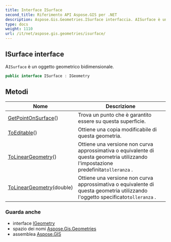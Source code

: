 ```yaml
---
title: Interface ISurface
second_title: Riferimento API Aspose.GIS per .NET
description: Aspose.Gis.Geometries.ISurface interfaccia. AISurface è un oggetto geometrico bidimensionale.
type: docs
weight: 1110
url: /it/net/aspose.gis.geometries/isurface/
---
```

## ISurface interface

A`ISurface` è un oggetto geometrico bidimensionale.

```csharp
public interface ISurface : IGeometry
```

## Metodi

| Nome | Descrizione |
| --- | --- |
| [GetPointOnSurface](../../aspose.gis.geometries/isurface/getpointonsurface/)() | Trova un punto che è garantito essere su questa superficie. |
| [ToEditable](../../aspose.gis.geometries/isurface/toeditable/)() | Ottiene una copia modificabile di questa geometria. |
| [ToLinearGeometry](../../aspose.gis.geometries/isurface/tolineargeometry/#tolineargeometry)() | Ottiene una versione non curva approssimativa o equivalente di questa geometria utilizzando l'impostazione predefinita`tolleranza` . |
| [ToLinearGeometry](../../aspose.gis.geometries/isurface/tolineargeometry/#tolineargeometry_1)(double) | Ottiene una versione non curva approssimativa o equivalente di questa geometria utilizzando l'oggetto specificato`tolleranza` . |

### Guarda anche

* interface [IGeometry](../igeometry/)
* spazio dei nomi [Aspose.Gis.Geometries](../../aspose.gis.geometries/)
* assemblea [Aspose.GIS](../../)


